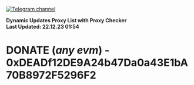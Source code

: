 [![Telegram channel](https://img.shields.io/endpoint?url=https://runkit.io/damiankrawczyk/telegram-badge/branches/master?url=https://t.me/n4z4v0d)](https://t.me/n4z4v0d) 

**Dynamic Updates Proxy List with Proxy Checker**  
**Last Updated: 22.12.23 01:54**

# DONATE (_any evm_) - 0xDEADf12DE9A24b47Da0a43E1bA70B8972F5296F2
